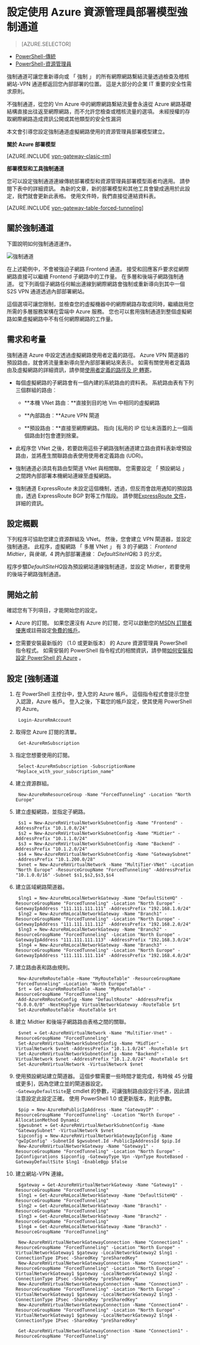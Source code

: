<properties 
   pageTitle="設定為使用資源管理員部署模型至網站連線強制通道 |Microsoft Azure"
   description="如何重新導向或所有的網際網路繫結流量 ' 強制' 返回您內部部署的位置。"
   services="vpn-gateway"
   documentationCenter="na"
   authors="cherylmc"
   manager="carmonm"
   editor=""
   tags="azure-resource-manager"/>
<tags 
   ms.service="vpn-gateway"
   ms.devlang="na"
   ms.topic="article"
   ms.tgt_pltfrm="na"
   ms.workload="infrastructure-services"
   ms.date="08/10/2016"
   ms.author="cherylmc" />

# <a name="configure-forced-tunneling-using-the-azure-resource-manager-deployment-model"></a>設定使用 Azure 資源管理員部署模型強制通道

> [AZURE.SELECTOR]
- [PowerShell-傳統](vpn-gateway-about-forced-tunneling.md)
- [PowerShell-資源管理員](vpn-gateway-forced-tunneling-rm.md)

強制通道可讓您重新導向或 「 強制 」 的所有網際網路繫結流量透過檢查及稽核網站-VPN 通道都返回您內部部署的位置。 這是大部分的企業 IT 重要的安全性需求原則。

不強制通道，從您的 Vm Azure 中的網際網路繫結流量會永遠從 Azure 網路基礎結構直接出往返至網際網路，而不允許您檢查或稽核流量的選項。 未經授權的存取網際網路造成資訊公開或其他類型的安全性漏洞

本文會引導您設定強制通道虛擬網路使用的資源管理員部署模型建立。

**關於 Azure 部署模型**

[AZURE.INCLUDE [vpn-gateway-clasic-rm](../../includes/vpn-gateway-classic-rm-include.md)] 

**部署模型和工具強制通道**

您可以設定強制通道連線傳統部署模型和資源管理員部署模型兩者均適用。 請參閱下表中的詳細資訊。 為新的文章，新的部署模型和其他工具會變成適用於此設定，我們就會更新此表格。 使用文件時，我們直接從連結資料表。

[AZURE.INCLUDE [vpn-gateway-table-forced-tunneling](../../includes/vpn-gateway-table-forcedtunnel-include.md)] 


## <a name="about-forced-tunneling"></a>關於強制通道


下圖說明如何強制通道運作。 

![強制通道](./media/vpn-gateway-forced-tunneling-rm/forced-tunnel.png)

在上述範例中，不會被強迫子網路 Frontend 通道。 接受和回應客戶要求從網際網路直接可以繼續 Frontend 子網路中的工作量。 在多層和後端子網路強制通道。 從下列兩個子網路任何輸出連線到網際網路會強制或重新導向到其中一個 S2S VPN 通道透過內部部署網站。

這個選項可讓您限制，並檢查您的虛擬機器中的網際網路存取或同時，繼續啟用您所需的多層服務架構在雲端中 Azure 服務。 您也可以套用強制通道到整個虛擬網路如果虛擬網路中不有任何網際網路的工作量。

## <a name="requirements-and-considerations"></a>需求和考量

強制通道 Azure 中設定透過虛擬網路使用者定義的路徑。 Azure VPN 閘道器的預設路由，就會將流量重新導向至內部部署網站來表示。 如需有關使用者定義路由及虛擬網路的詳細資訊，請參閱[使用者定義的路徑及 IP 轉寄](../virtual-network/virtual-networks-udr-overview.md)。

- 每個虛擬網路的子網路會有一個內建的系統路由的資料表。 系統路由表有下列三個群組的路由︰

    - **本機 VNet 路由︰**直接到目的地 Vm 中相同的虛擬網路
    
    - **內部路由︰**Azure VPN 閘道
    
    - **預設路由︰**直接至網際網路。 指向 [私用的 IP 位址未涵蓋的上一個兩個路由封包會遭到捨棄。

-  此程序您 VNet 之後，若要啟用這些子網路強制通道建立路由資料表新增預設路由，並將產生關聯路由表使用使用者定義路由 (UDR)。

- 強制通道必須具有路由型閘道 VNet 與相關聯。 您需要設定 「 預設網站 」 之間跨內部部署本機網站連線至虛擬網路。

- 強制通道 ExpressRoute 未設定這個機制，透過，但反而會啟用通知的預設路由，透過 ExpressRoute BGP 對等工作階段。 請參閱[ExpressRoute 文件](https://azure.microsoft.com/documentation/services/expressroute/)，詳細的資訊。

## <a name="configuration-overview"></a>設定概觀

下列程序可協助您建立資源群組及 VNet。 然後，您會建立 VPN 閘道器，並設定強制通道。 此程序，虛擬網路 「 多層 VNet 」 有 3 的子網路︰ *Frontend* *Midtier*，與*後端*，4 跨內部部署連線︰ *DefaultSiteHQ*和 3 的*分支*。

程序步驟*DefaultSiteHQ*設為預設網站連線強制通道，並設定 Midtier，若要使用的後端子網路強制通道。

    
## <a name="before-you-begin"></a>開始之前

確認您有下列項目，才能開始您的設定。

- Azure 的訂閱。 如果您還沒有 Azure 的訂閱，您可以啟動您的[MSDN 訂閱者優惠](https://azure.microsoft.com/pricing/member-offers/msdn-benefits-details/)或註冊設定[免費的帳戶](https://azure.microsoft.com/pricing/free-trial/)。

- 您需要安裝最新版的 （1.0 或更新版本） 的 Azure 資源管理員 PowerShell 指令程式。 如需安裝的 PowerShell 指令程式的相關資訊，請參閱[如何安裝和設定 PowerShell 的 Azure](../powershell-install-configure.md) 。


## <a name="configure-forced-tunneling"></a>設定 [強制通道

1. 在 PowerShell 主控台中，登入您的 Azure 帳戶。 這個指令程式會提示您登入認證，Azure 帳戶。 登入之後，下載您的帳戶設定，使其使用 PowerShell 的 Azure。

        Login-AzureRmAccount 

2. 取得您 Azure 訂閱的清單。

        Get-AzureRmSubscription

2. 指定您想要使用的訂閱。 

        Select-AzureRmSubscription -SubscriptionName "Replace_with_your_subscription_name"
        
3. 建立資源群組。

        New-AzureRmResourceGroup -Name "ForcedTunneling" -Location "North Europe"

4. 建立虛擬網路，並指定子網路。 

        $s1 = New-AzureRmVirtualNetworkSubnetConfig -Name "Frontend" -AddressPrefix "10.1.0.0/24"
        $s2 = New-AzureRmVirtualNetworkSubnetConfig -Name "Midtier" -AddressPrefix "10.1.1.0/24"
        $s3 = New-AzureRmVirtualNetworkSubnetConfig -Name "Backend" -AddressPrefix "10.1.2.0/24"
        $s4 = New-AzureRmVirtualNetworkSubnetConfig -Name "GatewaySubnet" -AddressPrefix "10.1.200.0/28"
        $vnet = New-AzureRmVirtualNetwork -Name "MultiTier-VNet" -Location "North Europe" -ResourceGroupName "ForcedTunneling" -AddressPrefix "10.1.0.0/16" -Subnet $s1,$s2,$s3,$s4

5. 建立區域網路閘道器。

        $lng1 = New-AzureRmLocalNetworkGateway -Name "DefaultSiteHQ" -ResourceGroupName "ForcedTunneling" -Location "North Europe" -GatewayIpAddress "111.111.111.111" -AddressPrefix "192.168.1.0/24"
        $lng2 = New-AzureRmLocalNetworkGateway -Name "Branch1" -ResourceGroupName "ForcedTunneling" -Location "North Europe" -GatewayIpAddress "111.111.111.112" -AddressPrefix "192.168.2.0/24"
        $lng3 = New-AzureRmLocalNetworkGateway -Name "Branch2" -ResourceGroupName "ForcedTunneling" -Location "North Europe" -GatewayIpAddress "111.111.111.113" -AddressPrefix "192.168.3.0/24"
        $lng4 = New-AzureRmLocalNetworkGateway -Name "Branch3" -ResourceGroupName "ForcedTunneling" -Location "North Europe" -GatewayIpAddress "111.111.111.114" -AddressPrefix "192.168.4.0/24"
        
6. 建立路由表和路由規則。

        New-AzureRmRouteTable –Name "MyRouteTable" -ResourceGroupName "ForcedTunneling" –Location "North Europe"
        $rt = Get-AzureRmRouteTable –Name "MyRouteTable" -ResourceGroupName "ForcedTunneling" 
        Add-AzureRmRouteConfig -Name "DefaultRoute" -AddressPrefix "0.0.0.0/0" -NextHopType VirtualNetworkGateway -RouteTable $rt
        Set-AzureRmRouteTable -RouteTable $rt


7. 建立 Midtier 和後端子網路路由表格之間的關聯。

        $vnet = Get-AzureRmVirtualNetwork -Name "MultiTier-Vnet" -ResourceGroupName "ForcedTunneling"
        Set-AzureRmVirtualNetworkSubnetConfig -Name "MidTier" -VirtualNetwork $vnet -AddressPrefix "10.1.1.0/24" -RouteTable $rt
        Set-AzureRmVirtualNetworkSubnetConfig -Name "Backend" -VirtualNetwork $vnet -AddressPrefix "10.1.2.0/24" -RouteTable $rt
        Set-AzureRmVirtualNetwork -VirtualNetwork $vnet

8. 使用預設網站建立閘道器。 這個步驟需要一些時間才能完成，有時候 45 分鐘或更多]，因為您建立並的閘道器設定。<br> `-GatewayDefaultSite`是 cmdlet 的參數，可讓強制路由設定行不通，因此請注意設定此設定正確。 使用 PowerShell 1.0 或更新版本，則此參數。

        $pip = New-AzureRmPublicIpAddress -Name "GatewayIP" -ResourceGroupName "ForcedTunneling" -Location "North Europe" -AllocationMethod Dynamic
        $gwsubnet = Get-AzureRmVirtualNetworkSubnetConfig -Name "GatewaySubnet" -VirtualNetwork $vnet
        $ipconfig = New-AzureRmVirtualNetworkGatewayIpConfig -Name "gwIpConfig" -SubnetId $gwsubnet.Id -PublicIpAddressId $pip.Id
        New-AzureRmVirtualNetworkGateway -Name "Gateway1" -ResourceGroupName "ForcedTunneling" -Location "North Europe" -IpConfigurations $ipconfig -GatewayType Vpn -VpnType RouteBased -GatewayDefaultSite $lng1 -EnableBgp $false

9. 建立網站-VPN 連線。

        $gateway = Get-AzureRmVirtualNetworkGateway -Name "Gateway1" -ResourceGroupName "ForcedTunneling"
        $lng1 = Get-AzureRmLocalNetworkGateway -Name "DefaultSiteHQ" -ResourceGroupName "ForcedTunneling" 
        $lng2 = Get-AzureRmLocalNetworkGateway -Name "Branch1" -ResourceGroupName "ForcedTunneling" 
        $lng3 = Get-AzureRmLocalNetworkGateway -Name "Branch2" -ResourceGroupName "ForcedTunneling" 
        $lng4 = Get-AzureRmLocalNetworkGateway -Name "Branch3" -ResourceGroupName "ForcedTunneling" 

        New-AzureRmVirtualNetworkGatewayConnection -Name "Connection1" -ResourceGroupName "ForcedTunneling" -Location "North Europe" -VirtualNetworkGateway1 $gateway -LocalNetworkGateway2 $lng1 -ConnectionType IPsec -SharedKey "preSharedKey"
        New-AzureRmVirtualNetworkGatewayConnection -Name "Connection2" -ResourceGroupName "ForcedTunneling" -Location "North Europe" -VirtualNetworkGateway1 $gateway -LocalNetworkGateway2 $lng2 -ConnectionType IPsec -SharedKey "preSharedKey"
        New-AzureRmVirtualNetworkGatewayConnection -Name "Connection3" -ResourceGroupName "ForcedTunneling" -Location "North Europe" -VirtualNetworkGateway1 $gateway -LocalNetworkGateway2 $lng3 -ConnectionType IPsec -SharedKey "preSharedKey"
        New-AzureRmVirtualNetworkGatewayConnection -Name "Connection4" -ResourceGroupName "ForcedTunneling" -Location "North Europe" -VirtualNetworkGateway1 $gateway -LocalNetworkGateway2 $lng4 -ConnectionType IPsec -SharedKey "preSharedKey"

        Get-AzureRmVirtualNetworkGatewayConnection -Name "Connection1" -ResourceGroupName "ForcedTunneling"
        



